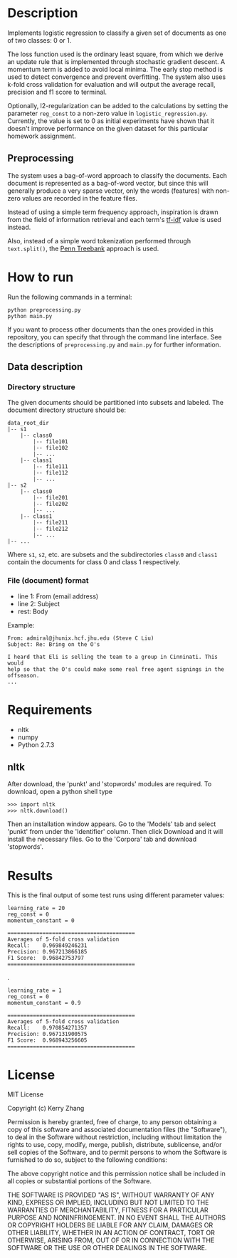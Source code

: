 # Description
Implements logistic regression to classify a given set of documents as one of two classes: 0 or 1. 

The loss function used is the ordinary least square, from which we derive an update rule that is implemented through stochastic gradient descent. A momentum term is added to avoid local minima. The early stop method is used to detect convergence and prevent overfitting. The system also uses k-fold cross validation for evaluation and will output the average recall, precision and f1 score to terminal.

Optionally, l2-regularization can be added to the calculations by setting the parameter `reg_const` to a non-zero value in `logistic_regression.py`. Currently, the value is set to 0 as initial experiments have shown that it doesn't improve performance on the given dataset for this particular homework assignment.

## Preprocessing
The system uses a bag-of-word approach to classify the documents. Each document is represented as a bag-of-word vector, but since this will generally produce a very sparse vector, only the words (features) with non-zero values are recorded in the feature files. 

Instead of using a simple term frequency approach, inspiration is drawn from the field of information retrieval and each term's [tf-idf](http://en.wikipedia.org/wiki/Tf%E2%80%93idf) value is used instead.

Also, instead of a simple word tokenization performed through `text.split()`, the [Penn Treebank](http://www.nltk.org/api/nltk.tokenize.html#module-nltk.tokenize.treebank) approach is used.

# How to run
Run the following commands in a terminal:

	python preprocessing.py
	python main.py

If you want to process other documents than the ones provided in this repository, you can specify that through the command line interface. See the descriptions of `preprocessing.py` and `main.py` for further information.

## Data description

### Directory structure
The given documents should be partitioned into subsets and labeled. The document directory structure should be:

    data_root_dir
    |-- s1
        |-- class0
            |-- file101
            |-- file102
            |-- ...
        |-- class1
            |-- file111
            |-- file112
            |-- ...
    |-- s2
        |-- class0
            |-- file201
            |-- file202
            |-- ...
        |-- class1
            |-- file211
            |-- file212
            |-- ...
    |-- ...

Where `s1`, `s2`, etc. are subsets and the subdirectories `class0` and `class1` contain the documents for class 0 and class 1 respectively.

### File (document) format

* line 1: From (email address)
* line 2: Subject
* rest: Body

Example:

	From: admiral@jhunix.hcf.jhu.edu (Steve C Liu)
	Subject: Re: Bring on the O's

	I heard that Eli is selling the team to a group in Cinninati. This would
	help so that the O's could make some real free agent signings in the 
	offseason.
	...

# Requirements

* nltk
* numpy
* Python 2.7.3

## nltk
After download, the 'punkt' and 'stopwords' modules are required. To download, open a python shell type

	>>> import nltk
	>>> nltk.download()

Then an installation window appears. Go to the 'Models' tab and select 'punkt' from under the 'Identifier' column. Then click Download and it will install the necessary files. Go to the 'Corpora' tab and download 'stopwords'.

# Results
This is the final output of some test runs using different parameter values:

	learning_rate = 20
	reg_const = 0
	momentum_constant = 0

	========================================
	Averages of 5-fold cross validation
	Recall:    0.969849246231
	Precision: 0.967213866185
	F1 Score:  0.96842753797
	========================================

.

	learning_rate = 1
	reg_const = 0
	momentum_constant = 0.9

	========================================
	Averages of 5-fold cross validation
	Recall:    0.970854271357
	Precision: 0.967131900575
	F1 Score:  0.968943256605
	========================================


# License

MIT License

Copyright (c) Kerry Zhang

Permission is hereby granted, free of charge, to any person obtaining
a copy of this software and associated documentation files (the
"Software"), to deal in the Software without restriction, including
without limitation the rights to use, copy, modify, merge, publish,
distribute, sublicense, and/or sell copies of the Software, and to
permit persons to whom the Software is furnished to do so, subject to
the following conditions:

The above copyright notice and this permission notice shall be
included in all copies or substantial portions of the Software.

THE SOFTWARE IS PROVIDED "AS IS", WITHOUT WARRANTY OF ANY KIND,
EXPRESS OR IMPLIED, INCLUDING BUT NOT LIMITED TO THE WARRANTIES OF
MERCHANTABILITY, FITNESS FOR A PARTICULAR PURPOSE AND
NONINFRINGEMENT. IN NO EVENT SHALL THE AUTHORS OR COPYRIGHT HOLDERS BE
LIABLE FOR ANY CLAIM, DAMAGES OR OTHER LIABILITY, WHETHER IN AN ACTION
OF CONTRACT, TORT OR OTHERWISE, ARISING FROM, OUT OF OR IN CONNECTION
WITH THE SOFTWARE OR THE USE OR OTHER DEALINGS IN THE SOFTWARE.